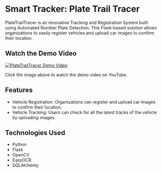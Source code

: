 # Smart Tracker: Plate Trail Tracer

PlateTrailTracer is an innovative Tracking and Registration System built using Automated Number Plate Detection. This Flask-based solution allows organizations to easily register vehicles and upload car images to confirm their location.

## Watch the Demo Video

[![PlateTrailTracer Demo Video](https://user-images.githubusercontent.com/57464906/259199819-cc9420aa-8b5e-4846-8d65-4f297f144745.png)](https://www.youtube.com/watch?v=35CU3QihctY)

Click the image above to watch the demo video on YouTube.

## Features
- Vehicle Registration: Organizations can register and upload car images to confirm their location.
- Vehicle Tracking: Users can check for all the latest tracks of the vehicle by uploading images.

## Technologies Used
- Python
- Flask
- OpenCV
- EasyOCR
- SQLAlchemy
